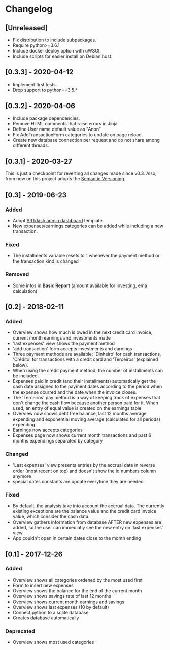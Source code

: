 # Changelog

## [Unreleased]

- Fix distribution to include subpackages.
- Require python>=3.6.1
- Include docker deploy option with uWSGI.
- Include scripts for easier install on Debian host.

## [0.3.3] - 2020-04-12

- Implement first tests.
- Drop support to python==3.5.*

## [0.3.2] - 2020-04-06

- Include package dependencies.
- Remove HTML comments that raise errors in Jinja.
- Define User name default value as "Anon"
- Fix AddTransactionForm categories to update on page reload.
- Create new database connection per request and do not share among different threads.

## [0.3.1] - 2020-03-27

This is just a checkpoint for reverting all changes made since v0.3. 
Also, from now on this project adopts the [Semantic Versioning](https://semver.org/). 

## [0.3] - 2019-06-23
### Added
- Adopt 
[SRTdash admin dashboard](https://github.com/puikinsh/srtdash-admin-dashboard) template.
- New expenses/earnings categories can be added while including a new transaction.

### Fixed
- The installments variable resets to 1 whenever the payment method or the 
transaction kind is changed

### Removed
- Some infos in **Basic Report** (amount available for investing, ema calculation)

## [0.2] - 2018-02-11
### Added
 - Overview shows how much is owed in the next credit card invoice, current month 
 earnings and investments made
 - 'last expenses' view shows the payment method
 - 'add transaction' form accepts investments and earnings
 - Three payment methods are available; 'Dinheiro' for cash transactions, 
 'Crédito' for transactions with a credit card and 'Terceiros' (explained below).
 - When using the credit payment method, the number of installments can be included.
 - Expenses paid in credit (and their installments) automatically get the 
 cash date assigned to the payment dates according to the period when the 
 expense ocurred and the date when the invoice closes. 
 - The 'Terceiros' pay method is a way of keeping track of expenses that 
 don't change the cash flow because another person paid for it. When used, 
 an entry of equal value is created on the earnings table
 - Overview now shows debt free balance, last 12 months average expending and 
 exponential moving average (calculated for all periods) expending.
 - Earnings now accepts categories
 - Expenses page now shows current month transactions and past 6 months 
 expendings separated by category

### Changed
 - 'Last expenses' view presents entries by the accrual date in reverse order (most recent on top) and doesn't show the id numbers column anymore
 - special dates constants are update everytime they are needed

### Fixed
 - By default, the analysis take into account the accrual data. The currently existing exceptions are the balance value and the credit card invoice value, which consider the cash data.
 - Overview gathers information from database AFTER new expenses are added, so the user can immediatly see the new entry on 'last expenses' view
 - App couldn't open in certain dates close to the month ending
 
## [0.1] - 2017-12-26
### Added
 - Overview shows all categories ordened by the most used first
 - Form to insert new expenses
 - Overview shows the balance for the end of the current month
 - Overview shows savings rate of last 12 months
 - Overview shows current month earnings and savings
 - Overview shows last expenses (10 by default)
 - Connect python to a sqlite database
 - Creates database automatically

### Deprecated
 - Overview shows most used categories
